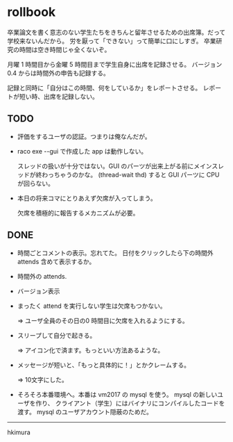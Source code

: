 # rollbook

卒業論文を書く意志のない学生たちをきちんと留年させるための出席簿。だって学校来ないんだから。
労を厭って「できない」って簡単に口にしすぎ。
卒業研究の時間は空き時間じゃ全くないぞ。

月曜 1 時間目から金曜 5 時間目まで学生自身に出席を記録させる。
バージョン 0.4 からは時間外の申告も記録する。

記録と同時に「自分はこの時間、何をしているか」をレポートさせる。
レポートが短い時、出席を記録しない。

## TODO

* 評価をするユーザの認証。つまりは俺なんだが。

* raco exe --gui で作成した app は動作しない。

  スレッドの扱いが十分ではない。GUI のパーツが出来上がる前にメインスレッドが終わっちゃうのかな。
  (thread-wait thd) すると GUI パーツに CPU が回らない。

* 本日の将来コマにとりあえず欠席が入ってしまう。

  欠席を積極的に報告するメカニズムが必要。

## DONE

* 時間ごとコメントの表示。忘れてた。
  日付をクリックしたら下の時間外 attends 含めて表示するか。

* 時間外の attends.

* バージョン表示

* まったく attend を実行しない学生は欠席もつかない。

  &rArr; ユーザ全員のその日の0 時間目に欠席を入れるようにする。


* スリープして自分で起きる。

  &rArr; アイコン化で済ます。もっといい方法あるような。

* メッセージが短いと、「もっと具体的に！」とかクレームする。

  &rArr; 10文字にした。

* そろそろ本番環境へ。本番は vm2017 の mysql を使う。
  mysql の新しいユーザを作り、
  クライアント（学生）にはバイナリにコンパイルしたコードを渡す。
  mysql のユーザアカウント隠蔽のためだ。


---
hkimura

